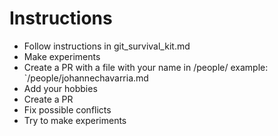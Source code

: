 # Instructions

* Follow instructions in git_survival_kit.md
* Make experiments
* Create a PR with a file with your name in /people/ example: `/people/johannechavarria.md
* Add your hobbies
* Create a PR
* Fix possible conflicts
* Try to make experiments
